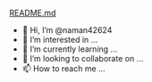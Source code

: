 [README.md](https://github.com/naman42624/naman42624/files/7256952/README.md)
- 👋 Hi, I’m @naman42624
- 👀 I’m interested in ...
- 🌱 I’m currently learning ...
- 💞️ I’m looking to collaborate on ...
- 📫 How to reach me ...

<!---
naman42624/naman42624 is a ✨ special ✨ repository because its `README.md` (this file) appears on your GitHub profile.
You can click the Preview link to take a look at your changes.
--->

